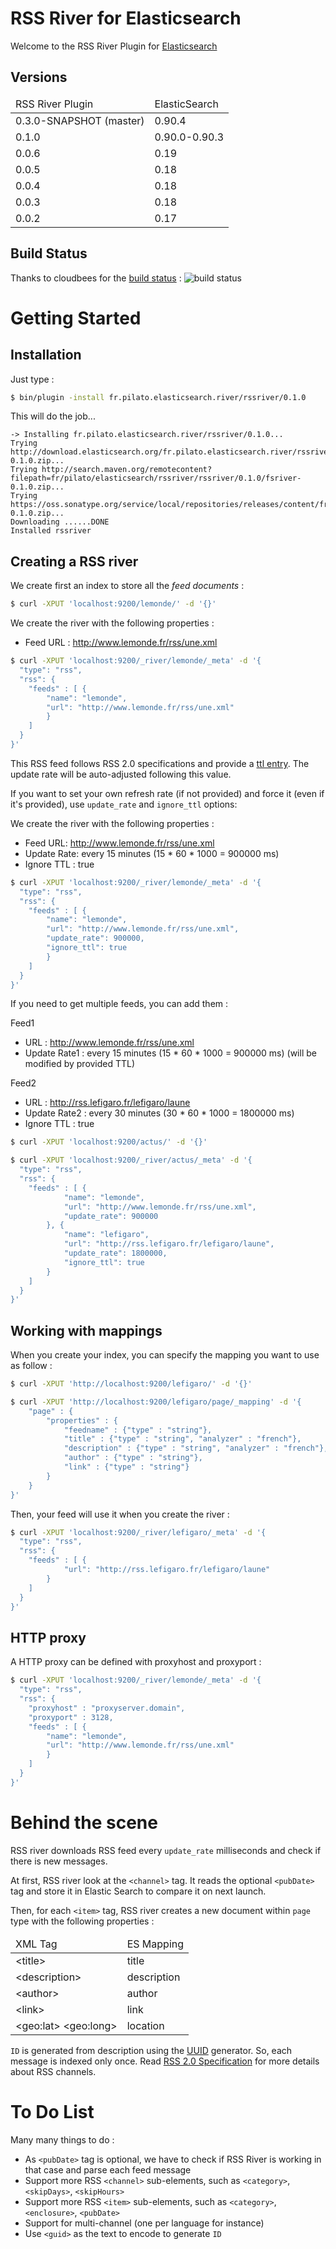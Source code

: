 RSS River for Elasticsearch
===========================

Welcome to the RSS River Plugin for [Elasticsearch](http://www.elasticsearch.org/)


Versions
--------

<table>
	<thead>
		<tr>
			<td>RSS River Plugin</td>
			<td>ElasticSearch</td>
		</tr>
	</thead>
	<tbody>
		<tr>
			<td>0.3.0-SNAPSHOT (master)</td>
			<td>0.90.4</td>
		</tr>
		<tr>
			<td>0.1.0</td>
			<td>0.90.0-0.90.3</td>
		</tr>
		<tr>
			<td>0.0.6</td>
			<td>0.19</td>
		</tr>
		<tr>
			<td>0.0.5</td>
			<td>0.18</td>
		</tr>
		<tr>
			<td>0.0.4</td>
			<td>0.18</td>
		</tr>
		<tr>
			<td>0.0.3</td>
			<td>0.18</td>
		</tr>
		<tr>
			<td>0.0.2</td>
			<td>0.17</td>
		</tr>
	</tbody>
</table>


Build Status
------------

Thanks to cloudbees for the [build status](https://buildhive.cloudbees.com/job/dadoonet/job/rssriver/) : 
![build status](https://buildhive.cloudbees.com/job/dadoonet/job/rssriver/badge/icon "Build status")


Getting Started
===============

Installation
------------

Just type :

```sh
$ bin/plugin -install fr.pilato.elasticsearch.river/rssriver/0.1.0
```

This will do the job...

```
-> Installing fr.pilato.elasticsearch.river/rssriver/0.1.0...
Trying http://download.elasticsearch.org/fr.pilato.elasticsearch.river/rssriver/rssriver-0.1.0.zip...
Trying http://search.maven.org/remotecontent?filepath=fr/pilato/elasticsearch/rssriver/rssriver/0.1.0/fsriver-0.1.0.zip...
Trying https://oss.sonatype.org/service/local/repositories/releases/content/fr/pilato/elasticsearch/river/rssriver/0.1.0/rssriver-0.1.0.zip...
Downloading ......DONE
Installed rssriver
```

Creating a RSS river
--------------------

We create first an index to store all the *feed documents* :

```sh 
$ curl -XPUT 'localhost:9200/lemonde/' -d '{}'
```

We create the river with the following properties :

* Feed URL : http://www.lemonde.fr/rss/une.xml

```sh
$ curl -XPUT 'localhost:9200/_river/lemonde/_meta' -d '{
  "type": "rss",
  "rss": {
    "feeds" : [ {
    	"name": "lemonde",
    	"url": "http://www.lemonde.fr/rss/une.xml"
    	}
    ]
  }
}'
```

This RSS feed follows RSS 2.0 specifications and provide a
[ttl entry](http://www.rssboard.org/rss-specification#ltttlgtSubelementOfLtchannelgt).
The update rate will be auto-adjusted following this value.

If you want to set your own refresh rate (if not provided) and force it (even if it's provided), use
`update_rate` and `ignore_ttl` options:

We create the river with the following properties :

* Feed URL: http://www.lemonde.fr/rss/une.xml
* Update Rate: every 15 minutes (15 * 60 * 1000 = 900000 ms)
* Ignore TTL : true

```sh
$ curl -XPUT 'localhost:9200/_river/lemonde/_meta' -d '{
  "type": "rss",
  "rss": {
    "feeds" : [ {
    	"name": "lemonde",
    	"url": "http://www.lemonde.fr/rss/une.xml",
    	"update_rate": 900000,
    	"ignore_ttl": true
    	}
    ]
  }
}'
```

If you need to get multiple feeds, you can add them :

Feed1

* URL : http://www.lemonde.fr/rss/une.xml
* Update Rate1 : every 15 minutes (15 * 60 * 1000 = 900000 ms) (will be modified by provided TTL)

Feed2

* URL : http://rss.lefigaro.fr/lefigaro/laune
* Update Rate2 : every 30 minutes (30 * 60 * 1000 = 1800000 ms)
* Ignore TTL : true


```sh
$ curl -XPUT 'localhost:9200/actus/' -d '{}'

$ curl -XPUT 'localhost:9200/_river/actus/_meta' -d '{
  "type": "rss",
  "rss": {
    "feeds" : [ {
			"name": "lemonde",
			"url": "http://www.lemonde.fr/rss/une.xml",
			"update_rate": 900000
    	}, {
			"name": "lefigaro",
			"url": "http://rss.lefigaro.fr/lefigaro/laune",
			"update_rate": 1800000,
			"ignore_ttl": true
    	}
    ]
  }
}'
```


Working with mappings
---------------------

When you create your index, you can specify the mapping you want to use as follow :

```sh
$ curl -XPUT 'http://localhost:9200/lefigaro/' -d '{}'

$ curl -XPUT 'http://localhost:9200/lefigaro/page/_mapping' -d '{
    "page" : {
        "properties" : {
            "feedname" : {"type" : "string"},
            "title" : {"type" : "string", "analyzer" : "french"},
            "description" : {"type" : "string", "analyzer" : "french"},
            "author" : {"type" : "string"},
            "link" : {"type" : "string"}
        }
    }
}'
```

Then, your feed will use it when you create the river :

```sh
$ curl -XPUT 'localhost:9200/_river/lefigaro/_meta' -d '{
  "type": "rss",
  "rss": {
    "feeds" : [ {
		    "url": "http://rss.lefigaro.fr/lefigaro/laune"
	    }
    ]
  }
}'
```

HTTP proxy
---------------------

A HTTP proxy can be defined with proxyhost and proxyport :

```sh
$ curl -XPUT 'localhost:9200/_river/lemonde/_meta' -d '{
  "type": "rss",
  "rss": {
    "proxyhost" : "proxyserver.domain",
    "proxyport" : 3128,
    "feeds" : [ {
    	"name": "lemonde",
    	"url": "http://www.lemonde.fr/rss/une.xml"
    	}
    ]
  }
}'
```

Behind the scene
================

RSS river downloads RSS feed every `update_rate` milliseconds and check if there is new messages.

At first, RSS river look at the `<channel>` tag.
It reads the optional `<pubDate>` tag and store it in Elastic Search to compare it on next launch.

Then, for each `<item>` tag, RSS river creates a new document within `page` type with the following properties :

<table>
	<thead>
		<tr>
			<td>XML Tag</td>
			<td>ES Mapping</td>
		</tr>
	</thead>
	<tbody>
		<tr>
			<td>&lt;title&gt;</td>
			<td>title</td>
		</tr>
		<tr>
			<td>&lt;description&gt;</td>
			<td>description</td>
		</tr>
		<tr>
			<td>&lt;author&gt;</td>
			<td>author</td>
		</tr>
		<tr>
			<td>&lt;link&gt;</td>
			<td>link</td>
		</tr>
		<tr>
			<td>&lt;geo:lat&gt; &lt;geo:long&gt;</td>
			<td>location</td>
		</tr>
    </tbody>
</table>

`ID` is generated from description using the [UUID](http://docs.oracle.com/javase/7/docs/api/java/util/UUID.html) generator. So, each message is indexed only once.
Read [RSS 2.0 Specification](http://www.rssboard.org/rss-specification) for more details about RSS channels.

To Do List
==========

Many many things to do :

* As `<pubDate>` tag is optional, we have to check if RSS River is working in that case and parse each feed message
* Support more RSS `<channel>` sub-elements, such as `<category>`, `<skipDays>`, `<skipHours>`
* Support more RSS `<item>` sub-elements, such as `<category>`, `<enclosure>`, `<pubDate>`
* Support for multi-channel (one per language for instance)
* Use `<guid>` as the text to encode to generate `ID`
